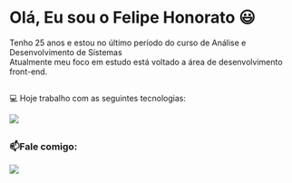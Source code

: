 # Olá, Eu sou o Felipe Honorato 😃
Tenho 25 anos e estou no último período do curso de Análise e Desenvolvimento de Sistemas
<br> Atualmente meu foco em estudo está voltado a área de desenvolvimento front-end. <br>
  
<!--<img height="180em" src="https://github-readme-stats.vercel.app/api/top-langs/?username=ofelipehonorato&layout=compact&langs_count=16&theme=dark"/>-->
##
💻 Hoje trabalho com as seguintes tecnologias:
<p align="left">
  <a href="https://skillicons.dev">
    <img src="https://skillicons.dev/icons?i=html,css,sass,figma,javascript,react,typescript,nodejs,sequelize,mysql,docker" />
  </a>
</p>

##
### 📫Fale comigo:
<div>
  <a href="https://www.linkedin.com/in/Ofelipehonorato/" target="_blank"><img src="https://img.shields.io/badge/LinkedIn-0077B5?style=for-the-badge&logo=linkedin&logoColor=white"></a>                
</div>
